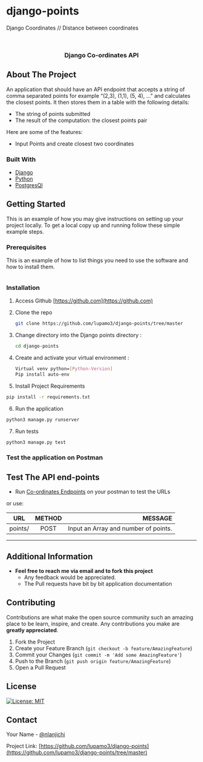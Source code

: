 # django-points
Django Coordinates // Distance between coordinates

<!--
*** Thanks for checking out the Best-README-Template. If you have a suggestion
*** that would make this better, please fork the repo and create a pull request
-->





<!-- PROJECT LOGO -->
<br />
<p align="center">

  <h3 align="center">Django Co-ordinates API</h3>
</p>



<!-- ABOUT THE PROJECT -->
## About The Project

An application that should have an API endpoint that accepts a string of comma separated
points for example “(2,3), (1,1), (5, 4), ...” and calculates the closest points. It then stores them
in a table with the following details:
* The string of points submitted
* The result of the computation: the closest points pair



Here are some of the features:
* Input Points and create closest two coordinates



### Built With

* [Django](https://www.django-rest-framework.org/)
* [Python](https://www.python.org/)
* [PostgresQl](https://www.postgresql.org/)



<!-- GETTING STARTED -->
## Getting Started

This is an example of how you may give instructions on setting up your project locally.
To get a local copy up and running follow these simple example steps.

### Prerequisites

This is an example of how to list things you need to use the software and how to install them.
  ```sh
  
  ```

### Installation

1. Access Github [https://github.com](https://github.com)
2. Clone the repo
   ```sh
   git clone https://github.com/lupamo3/django-points/tree/master
   ```
3. Change directory into the Django points directory :
   ```sh
   cd django-points
   ```
4. Create and activate your virtual environment :

   ```sh
   Virtual venv python=[Python-Version]
   Pip install auto-env
   ```
5. Install Project Requirements
```sh
pip install -r requirements.txt
```
6. Run the application
```sh
python3 manage.py runserver
```
7. Run tests
```sh
python3 manage.py test
```

### Test the application on Postman
## Test The API end-points
 - Run [Co-ordinates Endpoints](https://mfs-djangorf.herokuapp.com/) on your postman to test the URLs

or use:

| URL                                 | METHOD                 | MESSAGE                                |
| ------------------------------------|:----------------------:| --------------------------------------:|
|points/                              | POST                   | Input an Array and number of points.   |


---


<!-- USAGE EXAMPLES -->
## Additional Information

- **Feel free to reach me via email and to fork this project**
    - Any feedback would be appreciated.
    - The Pull requests have bit by bit application documentation


<!-- CONTRIBUTING -->
## Contributing

Contributions are what make the open source community such an amazing place to be learn, inspire, and create. Any contributions you make are **greatly appreciated**.

1. Fork the Project
2. Create your Feature Branch (`git checkout -b feature/AmazingFeature`)
3. Commit your Changes (`git commit -m 'Add some AmazingFeature'`)
4. Push to the Branch (`git push origin feature/AmazingFeature`)
5. Open a Pull Request



<!-- LICENSE -->
## License

[![License: MIT](https://img.shields.io/badge/License-MIT-yellow.svg)](https://opensource.org/licenses/MIT)


<!-- CONTACT -->
## Contact

Your Name - [@nlanjichi](https://twitter.com/nlanjichi)

Project Link: [https://github.com/lupamo3/django-points](https://github.com/lupamo3/django-points/tree/master)


